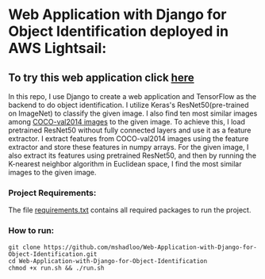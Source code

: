 # Web Application with Django for Object Identification deployed in AWS Lightsail:
 ## To try this web application click [here](http://34.220.204.100:8000/) 
 
In this repo, I use Django to create a web application and TensorFlow as the backend to do object identification. I utilize Keras's ResNet50(pre-trained on ImageNet) to classify the given image. I also find ten most similar images among [COCO-val2014 images](https://cocodataset.org/#download) to the given image. To achieve this, I load pretrained ResNet50 without fully connected layers and use it as a feature extractor. I extract features from COCO-val2014 images using the feature extractor and store these features in numpy arrays. For the given image, I also extract its features using pretrained ResNet50, and then by running the K-nearest neighbor algorithm in Euclidean space, I find the most similar images to the given image.
 
 
 ### Project Requirements:
 The file [requirements.txt](https://github.com/mshadloo/Web-Application-with-Django-for-Object-Identification/blob/main/requirements.txt) contains all required packages to run the project.
 ### How to run:
```
git clone https://github.com/mshadloo/Web-Application-with-Django-for-Object-Identification.git
cd Web-Application-with-Django-for-Object-Identification
chmod +x run.sh && ./run.sh
```

<!---You also need to download [COCO dataset(2014 Val Images)](https://cocodataset.org/#download). To do so you can run the file [coco.sh](https://github.com/mshadloo/Web-Application-with-Django-for-Object-Identification/blob/main/coco.sh). 
After running [coco.sh](https://github.com/mshadloo/Web-Application-with-Django-for-Object-Identification/blob/main/coco.sh), move the folder "coco" to static folder of the project.
<br>
Run [coco_featureExtraction.py](https://github.com/mshadloo/Web-Application-with-Django-for-Object-Identification/blob/main/objectIdentificationWebApp/coco_featureExtraction.py) to extract features of COCO-Val2014 images using ResNet50 pretrained on ImageNet datset.
<br>
Now you can run web application using following command:--->

